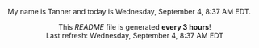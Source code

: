 My name is Tanner and today is Wednesday, September 4, 8:37 AM EDT.

<p align="center">This <i>README</i> file is generated <b>every 3 hours</b>!</br>Last refresh: Wednesday, September 4, 8:37 AM EDT<br /></p>
